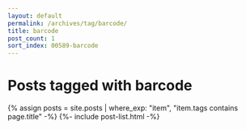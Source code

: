 ```yaml
---
layout: default
permalink: /archives/tag/barcode/
title: barcode
post_count: 1
sort_index: 00589-barcode
---
```

<h1 class="page-heading">Posts tagged with barcode</h1>
{% assign posts = site.posts | where_exp: "item", "item.tags contains page.title" -%}
{%- include post-list.html -%}
